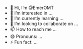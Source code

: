 - 👋 Hi, I’m @EmerOMT
- 👀 I’m interested in ...
- 🌱 I’m currently learning ...
- 💞️ I’m looking to collaborate on ...
- 📫 How to reach me ...
- 😄 Pronouns: ...
- ⚡ Fun fact: ...

<!---
EmerOMT/EmerOMT is a ✨ special ✨ repository because its `README.md` (this file) appears on your GitHub profile.
You can click the Preview link to take a look at your changes.
--->
